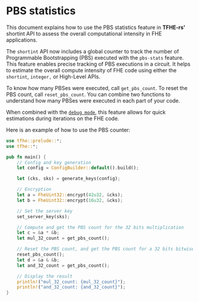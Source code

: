 # PBS statistics

This document explains how to use the PBS statistics feature in **TFHE-rs'** shortint API to assess the overall computational intensity in FHE applications.

The `shortint` API now includes a global counter to track the number of Programmable Bootstrapping (PBS) executed with the `pbs-stats` feature. This feature enables precise tracking of PBS executions in a circuit. It helps to estimate the overall compute intensity of FHE code using either the `shortint`, `integer,` or High-Level APIs.

To know how many PBSes were executed, call `get_pbs_count`. To reset the PBS count, call `reset_pbs_count`. You can combine two functions to understand how many PBSes were executed in each part of your code.

When combined with the [`debug mode`](debug.md), this feature allows for quick estimations during iterations on the FHE code.

Here is an example of how to use the PBS counter:

```rust
use tfhe::prelude::*;
use tfhe::*;

pub fn main() {
    // Config and key generation
    let config = ConfigBuilder::default().build();

    let (cks, sks) = generate_keys(config);

    // Encryption
    let a = FheUint32::encrypt(42u32, &cks);
    let b = FheUint32::encrypt(16u32, &cks);

    // Set the server key
    set_server_key(sks);

    // Compute and get the PBS count for the 32 bits multiplication
    let c = &a * &b;
    let mul_32_count = get_pbs_count();

    // Reset the PBS count, and get the PBS count for a 32 bits bitwise AND
    reset_pbs_count();
    let d = &a & &b;
    let and_32_count = get_pbs_count();

    // Display the result
    println!("mul_32_count: {mul_32_count}");
    println!("and_32_count: {and_32_count}");
}

```
